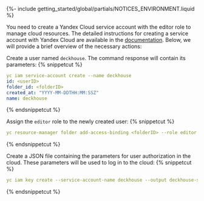 {%- include getting_started/global/partials/NOTICES_ENVIRONMENT.liquid %}

You need to create a Yandex Cloud service account with the editor role to manage cloud resources. The detailed instructions for creating a service account with Yandex Cloud are available in the [documentation](/products/kubernetes-platform/documentation/v1/modules/cloud-provider-yandex/environment.html). Below, we will provide a brief overview of the necessary actions:

Create a user named `deckhouse`. The command response will contain its parameters:
{% snippetcut %}
```yaml
yc iam service-account create --name deckhouse
id: <userID>
folder_id: <folderID>
created_at: "YYYY-MM-DDTHH:MM:SSZ"
name: deckhouse
```
{% endsnippetcut %}

Assign the `editor` role to the newly created user:
{% snippetcut %}
```yaml
yc resource-manager folder add-access-binding <folderID> --role editor --subject serviceAccount:<userID>
```
{% endsnippetcut %}

Create a JSON file containing the parameters for user authorization in the cloud. These parameters will be used to log in to the cloud:
{% snippetcut %}
```yaml
yc iam key create --service-account-name deckhouse --output deckhouse-sa-key.json
```
{% endsnippetcut %}
